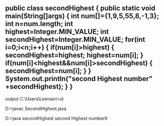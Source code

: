 public class secondHighest
{
public static void main(String[]args)
{
int num[]={1,9,5,55,8,-1,3};
int n=num.length;
int highest=Integer.MIN_VALUE;
int secondHighest=Integer.MIN_VALUE;
for(int i=0;i<n;i++)
{
if(num[i]>highest)
{
secondHighest=highest;
highest=num[i];
}
if(num[i]<highest&&num[i]>secondHighest)
{
secondHighest=num[i];
}
}
System.out.println("second Highest number" +secondHighest);
}
}
-------------------
output
C:\Users\Leenasri>d:

D:\>javac SecondHighest.java

D:\>java secondHighest
second Highest number9

